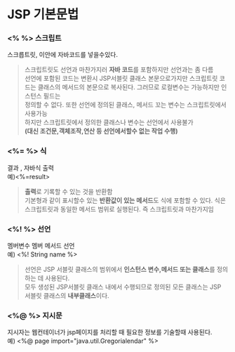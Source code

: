 # JSP 기본문법  
  
  
### **<% %>  스크립트**  
스크릅트릿, 이안에 자바코드를 넣을수있다.  
  
>스크립트릿도 선언과 마찬가지러 **자바 코드**를 포함하지만 선언과는 좀 다름  
선언에 포함된 코드는 변환시 JSP서블릿 클래스 본문으로가지만 스크립트릿 코드는 클래스의 메서드의 본문으로 복사된다. 그러므로 로컬변수는 가능하지만 인스턴스 필드는  
정의할 수 없다. 또한 선언에 정의된 클래스, 메서드 꼬는 변수는 스크립트릿에서 사용가능  
하지만 스크립트릿에서 정의한 클래스나 변수는 선언에서 사용불가  
**(대신 조건문,객체조작,연산 등 선언에서할수 없는 작업 수행)**

### **<%= %> 식**  
결과 , 자바식 출력  
예)<%=result>

>**출력**로 기록할 수 있는 것을 반환함  
기본형과 같이 표시할수 있는 **반환값이 있는 메서드**도 식에 포함할 수 있다.
식은 스크립트릿과 동일한 메서드 범위로 실행된다. 즉 스크립트릿과 마찬가지임  
  
### **<%! %> 선언**    
멤버변수 멤버 메서드 선언  
예) <%! String name %>  

>선언은 JSP 서블릿 클래스의 범위에서 **인스턴스 변수,메서드 또는 클래스**를 정의하는 데 사용된다.  
모두 생성된 JSP서블릿 클래스 내에서 수행되므로 정의된 모든 클래스는 JSP 서블릿 클래스의 **내부클래스**이다.

### **<%@ %> 지시문**
지시자는 웹컨테이너가 jsp페이지를 처리할 때 필요한 정보를 기술할때 사용된다.  
예) <%@ page import="java.util.Gregorialendar" %>  

